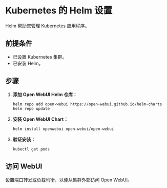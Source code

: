 # Kubernetes 的 Helm 设置

Helm 帮助您管理 Kubernetes 应用程序。

## 前提条件

- 已设置 Kubernetes 集群。
- 已安装 Helm。

## 步骤

1. **添加 Open WebUI Helm 仓库：**

   ```bash
   helm repo add open-webui https://open-webui.github.io/helm-charts
   helm repo update
   ```

2. **安装 Open WebUI Chart：**

   ```bash
   helm install openwebui open-webui/open-webui
   ```

3. **验证安装：**

   ```bash
   kubectl get pods
   ```

## 访问 WebUI

设置端口转发或负载均衡，以便从集群外部访问 Open WebUI。
